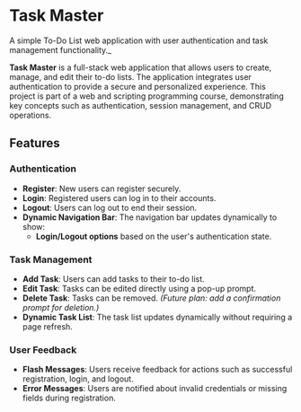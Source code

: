 # **Task Master**  
A simple To-Do List web application with user authentication and task management functionality._

**Task Master** is a full-stack web application that allows users to create, manage, and edit their to-do lists. The application integrates user authentication to provide a secure and personalized experience. This project is part of a web and scripting programming course, demonstrating key concepts such as authentication, session management, and CRUD operations.



## **Features**

### **Authentication**
- **Register**: New users can register securely.  
- **Login**: Registered users can log in to their accounts.  
- **Logout**: Users can log out to end their session.  
- **Dynamic Navigation Bar**: The navigation bar updates dynamically to show:
  - **Login/Logout options** based on the user's authentication state.

### **Task Management**
- **Add Task**: Users can add tasks to their to-do list.  
- **Edit Task**: Tasks can be edited directly using a pop-up prompt.  
- **Delete Task**: Tasks can be removed. *(Future plan: add a confirmation prompt for deletion.)*  
- **Dynamic Task List**: The task list updates dynamically without requiring a page refresh.  

### **User Feedback**
- **Flash Messages**: Users receive feedback for actions such as successful registration, login, and logout.  
- **Error Messages**: Users are notified about invalid credentials or missing fields during registration.

